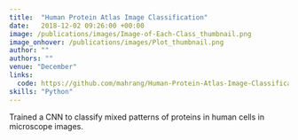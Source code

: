 ```yaml
---
title:  "Human Protein Atlas Image Classification"
date:   2018-12-02 09:26:00 +00:00
image: /publications/images/Image-of-Each-Class_thumbnail.png
image_onhover: /publications/images/Plot_thumbnail.png
author: ""
authors: ""
venue: "December"
links:
  code: https://github.com/mahrang/Human-Protein-Atlas-Image-Classification
skills: "Python"
---
```

Trained a CNN to classify mixed patterns of proteins in human cells in microscope images.
